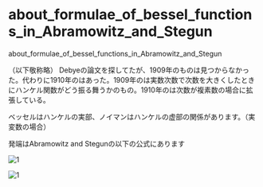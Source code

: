 # about_formulae_of_bessel_functions_in_Abramowitz_and_Stegun
about_formulae_of_bessel_functions_in_Abramowitz_and_Stegun

（以下敬称略）
Debyeの論文を探してたが、1909年のものは見つからなかった。代わりに1910年のはあった。1909年のは実数次数で次数を大きくしたときにハンケル関数がどう振る舞うかのもの。1910年のは次数が複素数の場合に拡張している。

ベッセルはハンケルの実部、ノイマンはハンケルの虚部の関係があります。（実変数の場合）

発端はAbramowitz and Stegunの以下の公式にあります

![1](https://github.com/chibaf/about_formulae_of_bessel_functions_in_Abramowitz_and_Stegun/assets/1296728/67dfb5d8-c767-4e93-ba8c-fa7f0e213a2a)

![1](https://github.com/chibaf/about_formulae_of_bessel_functions_in_Abramowitz_and_Stegun/assets/1296728/63976c92-1c0b-4e88-8c54-a2b2a48cadcc)
